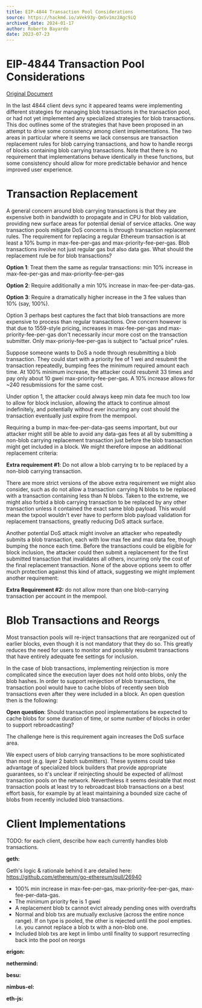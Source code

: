 ```yaml
---
title: EIP-4844 Transaction Pool Considerations
source: https://hackmd.io/aVek93y-QmSv1mz2Agc9iQ
archived_date: 2024-01-17
author: Roberto Bayardo
date: 2023-07-23
---
```


# EIP-4844 Transaction Pool Considerations

[Original Document](https://hackmd.io/aVek93y-QmSv1mz2Agc9iQ)

In the last 4844 client devs sync it appeared teams were implementing different strategies for managing blob transactions in the transaction pool, or had not yet implemented any specialized strategies for blob transactions. This doc outlines some of the strategies that have been proposed in an attempt to drive some consistency among client implementations. The two areas in particular where it seems we lack consensus are transaction replacement rules for blob carrying transactions, and how to handle reorgs of blocks containing blob carrying transactions. Note that there is no requirement that implementations behave identically in these functions, but some consistency should allow for more predictable behavior and hence improved user experience.

# Transaction Replacement

A general concern around blob carrying transactions is that they are expensive both in bandwidth to propagate and in CPU for blob validation, providing new surface areas for potential denial of service attacks. One way transaction pools mitigate DoS concerns is through transaction replacement rules.  The requirement for replacing a regular Ethereum transaction is at least a 10% bump in max-fee-per-gas and max-priority-fee-per-gas.  Blob transactions involve not just regular gas but also data gas.  What should the replacement rule be for blob transactions?

**Option 1**: Treat them the same as regular transactions: min 10% increase in max-fee-per-gas and max-priority-fee-per-gas

**Option 2**: Require additionally a min 10% increase in max-fee-per-data-gas.

**Option 3**: Require a dramatically higher increase in the 3 fee values than 10% (say, 100%).

Option 3 perhaps best captures the fact that blob transactions are more expensive to process than regular transactions. One concern however is that due to 1559-style pricing, increases in max-fee-per-gas and max-priority-fee-per-gas don't necessarily incur more cost on the transaction submitter. Only max-prioriy-fee-per-gas is subject to "actual price" rules.

Suppose someone wants to DoS a node through resubmitting a blob transaction. They could start with a priority fee of 1 wei and resubmit the transaction repeatedly, bumping fees the minimum required amount each time.  At 100% minimum increase, the attacker could resubmit 33 times and pay only about 10 gwei max-priority-fee-per-gas. A 10% increase allows for ~240 resubmissions for the same cost.

Under option 1, the attacker could always keep min data fee much too low to allow for block inclusion, allowing the attack to continue almost indefinitely, and potentially without ever incurring any cost should the transaction eventually just expire from the mempool.

Requiring a bump in max-fee-per-data-gas seems important, but our attacker might still be able to avoid any data-gas fees at all by submitting a non-blob carrying replacement transaction just before the blob transaction might get included in a block. We might therefore impose an additional replacement criteria:

**Extra requirement #1**: Do not allow a blob carrying tx to be replaced by a non-blob carrying transaction.

There are more strict versions of the above extra requirement we might also consider, such as do not allow a transaction carrying N blobs to be replaced with a transaction containing less than N blobs. Taken to the extreme, we might also forbid a blob carrying transaction to be replaced by any other transaction unless it contained the exact same blob payload. This would mean the txpool wouldn't ever have to perform blob payload validation for replacement transactions, greatly reducing DoS attack surface.

Another potential DoS attack might involve an attacker who repeatedly submits a blob transaction, each with low max fee and max data fee, though bumping the nonce each time. Before the transactions could be eligible for block inclusion, the attacker could then submit a replacement for the first submitted transaction that invalidates all others, incurring only the cost of the final replacement transaction. None of the above options seem to offer much protection against this kind of attack, suggesting we might implement another requirement:

**Extra Requirement #2:** do not allow more than one blob-carrying transaction per account in the mempool.

# Blob Transactions and Reorgs

Most transaction pools will re-inject transactions that are reorganized out of earlier blocks, even though it is not mandatory that they do so.  This greatly reduces the need for users to monitor and possibly resubmit transactions that have entirely adequate fee settings for inclusion. 

In the case of blob transactions, implementing reinjection is more complicated since the execution layer does not hold onto blobs, only the blob hashes. In order to support reinjection of blob transactions, the transaction pool would have to cache blobs of recently seen blob transactions even after they were included in a block.  An open question then is the following:

**Open question**: Should transaction pool implementations be expected to cache blobs for some duration of time, or some number of blocks in order to support rebroadcasting?

The challenge here is this requirement again increases the DoS surface area.

We expect users of blob carrying transactions to be more sophisticated than most (e.g. layer 2 batch submitters). These systems could take advantage of specialized block builders that provide appropriate guarantees, so it's unclear if reinjecting should be expected of all/most transaction pools on the network. Nevertheless it seems desirable that most transaction pools at least try to rebroadcast blob transactions on a best effort basis, for example by at least maintaining a bounded size cache of blobs from recently included blob transactions.

# Client Implementations

TODO: for each client, describe how each currently handles blob transactions.

**geth:**

Geth's logic & rationale behind it are detailed here: https://github.com/ethereum/go-ethereum/pull/26940

* 100% min increase in max-fee-per-gas, max-priority-fee-per-gas, max-fee-per-data-gas.
* The minimum priority fee is 1 gwei
* A replacement blob tx cannot evict already pending ones with overdrafts
* Normal and blob txs are mutually exclusive (across the entire nonce range). If on type is pooled, the other is rejected until the pool empties. I.e. you cannot replace a blob tx with a non-blob one.
* Included blob txs are kept in limbo until finality to support resurrecting back into the pool on reorgs

**erigon:**

**nethermind:**

**besu:**

**nimbus-el:**

**eth-js:** 